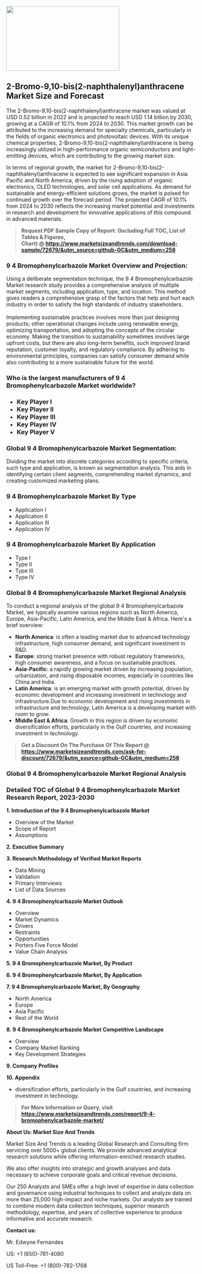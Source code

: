 <p><img class="alignnone size-medium wp-image-20088" src="https://ffe5etoiles.com/wp-content/uploads/2024/12/MST1-300x171.png" alt="" width="300" height="171" /></p><h2>2-Bromo-9,10-bis(2-naphthalenyl)anthracene Market Size and Forecast</h2><p>The 2-Bromo-9,10-bis(2-naphthalenyl)anthracene market was valued at USD 0.52 billion in 2022 and is projected to reach USD 1.14 billion by 2030, growing at a CAGR of 10.1% from 2024 to 2030. This market growth can be attributed to the increasing demand for specialty chemicals, particularly in the fields of organic electronics and photovoltaic devices. With its unique chemical properties, 2-Bromo-9,10-bis(2-naphthalenyl)anthracene is being increasingly utilized in high-performance organic semiconductors and light-emitting devices, which are contributing to the growing market size.</p><p>In terms of regional growth, the market for 2-Bromo-9,10-bis(2-naphthalenyl)anthracene is expected to see significant expansion in Asia Pacific and North America, driven by the rising adoption of organic electronics, OLED technologies, and solar cell applications. As demand for sustainable and energy-efficient solutions grows, the market is poised for continued growth over the forecast period. The projected CAGR of 10.1% from 2024 to 2030 reflects the increasing market potential and investments in research and development for innovative applications of this compound in advanced materials.</p></p><blockquote id="" class=""><strong>Request PDF Sample Copy of Report: (Including Full TOC, List of Tables &amp; Figures, Chart)&nbsp;@&nbsp;<strong><a href="https://www.marketsizeandtrends.com/download-sample/72679/&utm_source=github-GC&utm_medium=258" target="_blank">https://www.marketsizeandtrends.com/download-sample/72679/&utm_source=github-GC&utm_medium=258</a></strong></strong></blockquote><h3 id="" class="">9 4 Bromophenylcarbazole Market&nbsp;Overview and Projection:</h3><p id="" class="">Using a deliberate segmentation technique, the 9 4 Bromophenylcarbazole Market research study provides a comprehensive analysis of multiple market segments, including application, type, and location. This method gives readers a comprehensive grasp of the factors that help and hurt each industry in order to satisfy the high standards of industry stakeholders. <br /> <br />Implementing sustainable practices involves more than just designing products; other operational changes include using renewable energy, optimizing transportation, and adopting the concepts of the circular economy. Making the transition to sustainability sometimes involves large upfront costs, but there are also long-term benefits, such improved brand reputation, customer loyalty, and regulatory compliance. By adhering to environmental principles, companies can satisfy consumer demand while also contributing to a more sustainable future for the world.</p><h3 id="" class="">Who is the largest manufacturers of&nbsp;9 4 Bromophenylcarbazole Market worldwide?</h3><h3 class=""><p><ul><li>Key Player I </li><li> Key Player II </li><li> Key Player III </li><li> Key Player IV </li><li> Key Player V</li></ul></p></h3><h3 id="" class="">Global&nbsp;9 4 Bromophenylcarbazole Market Segmentation:</h3><p id="" class="">Dividing the market into discrete categories according to specific criteria, such type and application, is known as segmentation analysis. This aids in identifying certain client segments, comprehending market dynamics, and creating customized marketing plans.</p><h3 id="" class="">9 4 Bromophenylcarbazole Market&nbsp;By Type</h3><p><p><ul><li>Application I</li><li> Application II</li><li> Application III</li><li> Application IV</p></li></ul></p></p><h3 id="" class="">9 4 Bromophenylcarbazole Market&nbsp;By Application</h3><p class=""><p><ul><li>Type I</li><li> Type II</li><li> Type III</li><li> Type IV</li></ul></p></p><h3 id="" class="">Global 9 4 Bromophenylcarbazole Market Regional Analysis</h3><p id="" class="">To conduct a regional analysis of the global 9 4 Bromophenylcarbazole Market, we typically examine various regions such as North America, Europe, Asia-Pacific, Latin America, and the Middle East &amp; Africa. Here's a brief overview:</p><ul><li><strong>North America</strong>: is often a leading market due to advanced technology infrastructure, high consumer demand, and significant investment in R&amp;D.</li><li><strong>Europe</strong>: strong market presence with robust regulatory frameworks, high consumer awareness, and a focus on sustainable practices.</li><li><strong>Asia-Pacific</strong>: a rapidly growing market driven by increasing population, urbanization, and rising disposable incomes, especially in countries like China and India.</li><li><strong>Latin America</strong>: is an emerging market with growth potential, driven by economic development and increasing investment in technology and infrastructure.Due to economic development and rising investments in infrastructure and technology, Latin America is a developing market with room to grow.</li><li><strong>Middle East &amp; Africa</strong>: Growth in this region is driven by economic diversification efforts, particularly in the Gulf countries, and increasing investment in technology.</li></ul><blockquote id="" class=""><strong>Get a Discount On The Purchase Of This Report @ <strong><a href="https://www.marketsizeandtrends.com/ask-for-discount/72679/&utm_source=github-GC&utm_medium=258" target="_blank">https://www.marketsizeandtrends.com/ask-for-discount/72679/&utm_source=github-GC&utm_medium=258</a></strong></strong></blockquote><h3 id="" class="">Global 9 4 Bromophenylcarbazole Market Regional Analysis</h3><h3 id="" class="">Detailed TOC of Global 9 4 Bromophenylcarbazole Market Research Report, 2023-2030</h3><p id="" class=""><strong>1. Introduction of the 9 4 Bromophenylcarbazole Market</strong></p><ul><li>Overview of the Market</li><li>Scope of Report</li><li>Assumptions</li></ul><p id="" class=""><strong>2. Executive Summary</strong></p><p id="" class=""><strong>3. Research Methodology of Verified Market Reports</strong></p><ul><li>Data Mining</li><li>Validation</li><li>Primary Interviews</li><li>List of Data Sources</li></ul><p id="" class=""><strong>4. 9 4 Bromophenylcarbazole Market Outlook</strong></p><ul><li>Overview</li><li>Market Dynamics</li><li>Drivers</li><li>Restraints</li><li>Opportunities</li><li>Porters Five Force Model</li><li>Value Chain Analysis</li></ul><p id="" class=""><strong>5. 9 4 Bromophenylcarbazole Market, By Product</strong></p><p id="" class=""><strong>6. 9 4 Bromophenylcarbazole Market, By Application</strong></p><p id="" class=""><strong>7. 9 4 Bromophenylcarbazole Market, By Geography</strong></p><ul><li>North America</li><li>Europe</li><li>Asia Pacific</li><li>Rest of the World</li></ul><p id="" class=""><strong>8. 9 4 Bromophenylcarbazole Market Competitive Landscape</strong></p><ul><li>Overview</li><li>Company Market Ranking</li><li>Key Development Strategies</li></ul><p id="" class=""><strong>9. Company Profiles</strong></p><p id="" class=""><strong>10. Appendix</strong></p><ul><li>diversification efforts, particularly in the Gulf countries, and increasing investment in technology.</li></ul><blockquote id="" class=""><strong>For More Information or Query, visit <strong><strong><a href="https://www.marketsizeandtrends.com/report/9-4-bromophenylcarbazole-market/" target="_blank">https://www.marketsizeandtrends.com/report/9-4-bromophenylcarbazole-market/</a></strong></strong></strong></blockquote><p id="" class=""><strong>About Us: Market Size And Trends</strong></p><p id="" class="">Market Size And Trends is a leading Global Research and Consulting firm servicing over 5000+ global clients. We provide advanced analytical research solutions while offering information-enriched research studies.</p><p id="" class="">We also offer insights into strategic and growth analyses and data necessary to achieve corporate goals and critical revenue decisions.</p><p id="" class="">Our 250 Analysts and SMEs offer a high level of expertise in data collection and governance using industrial techniques to collect and analyze data on more than 25,000 high-impact and niche markets. Our analysts are trained to combine modern data collection techniques, superior research methodology, expertise, and years of collective experience to produce informative and accurate research.</p><p id="" class=""><strong>Contact us:</strong></p><p id="" class="">Mr. Edwyne Fernandes</p><p id="" class="">US: +1 (650)-781-4080</p><p id="" class="">US Toll-Free: +1 (800)-782-1768</p>
